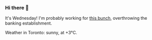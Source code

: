 ### Hi there :wave:

It's Wednesday! I'm probably working for [this bunch](https://github.com/kohofinancial), overthrowing the banking establishment.

Weather in Toronto: sunny, at +3°C.
